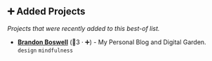 ## ➕ Added Projects

_Projects that were recently added to this best-of list._

- <b><a href="https://brandonkboswell.com/">Brandon Boswell</a></b> (🥉3 · ➕) - My Personal Blog and Digital Garden. <code><img src="https://raw.githubusercontent.com/lyz-code/best-of-digital-gardens/main/.icons/programming.png" style="display:inline;" width="13" height="13"></code> <code><img src="https://raw.githubusercontent.com/lyz-code/best-of-digital-gardens/main/.icons/time-management.png" style="display:inline;" width="13" height="13"></code> <code>design</code> <code>mindfulness</code>


